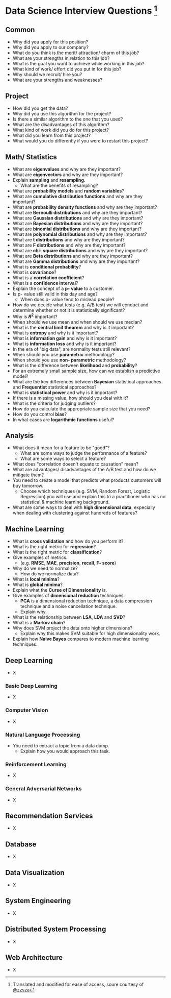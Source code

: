 # Data Science Interview Questions [^1]

[^1]: Translated and modified for ease of access, soure courtesy of [@zzsza](https://zzsza.github.io/data/2018/02/17/datascience-interivew-questions/)

## Common

- Why did you apply for this position?
- Why did you apply to our company?
- What do you think is the merit/ attraction/ charm of this job?
- What are your strengths in relation to this job?
- What is the goal you want to achieve while working in this job?
- What kind of work/ effort did you put in for this job?
- Why should we recruit/ hire you?
- What are your strengths and weaknesses?

## Project

- How did you get the data?
- Why did you use this algorithm for the project?
- Is there a similar algorithm to the one that you used?
- What are the disadvantages of this algorithm?
- What kind of work did you do for this project?
- What did you learn from this project?
- What would you do differently if you were to restart this project?

## Math/ Statistics

- What are **eigenvalues** and why are they important?
- What are **eigenvectors** and why are they important?
- Explain **sampling** and **resampling**.  
  - What are the benefits of resampling?
- What are **probability models** and **random variables**?
- What are **cumulative distribution functions** and why are they important?
- What are **probability density functions** and why are they important?
- What are **Bernoulli distributions** and why are they important?
- What are **Gaussian distributions** and why are they important?
- What are **Bayesian distributions** and why are they important?
- What are **binomial distributions** and why are they important?
- What are **polynomial distributions** and why are they important?
- What are **t distributions** and why are they important?
- What are **F distributions** and why are they important?
- What are **chi- square distributions** and why are they important?
- What are **Beta distributions** and why are they important?
- What are **Gamma distributions** and why are they important?
- What is **conditional probability**?
- What is **covariance**?
- What is a **correlation coefficient**?
- What is a **confidence interval**?
- Explain the concept of a **p- value** to a customer.
- Is p- value still valid in this day and age?
  - When does p- value tend to mislead people?
- How do we decide what tests (e.g. A/B test) we will conduct and determine whether or not it is statistically significant?
- Why is **$R^2$** important?
- When should we use mean and when should we use median?
- What is the **central limit theorem** and why is it important?
- What is **entropy** and why is it important?
- What is **information gain** and why is it important?
- What is **information loss** and why is it important?
- In the era of "big data", are normality tests still relevant?
- When should you use **parametric** methodology?
- When should you use **non- parametric** methodology?
- What is the difference between **likelihood** and **probability**?
- For an extremely small sample size, how can we establish a predictive model?
- What are the key differences between **Bayesian** statistical approaches and **Frequentist** statistical approaches?
- What is **statistical power** and why is it important?
- If there is a missing value, how should you deal with it?
- What is the criteria for judging outliers?
- How do you calculate the appropriate sample size that you need?
- How do you control **bias**?
- In what cases are **logarithmic functions** useful?

## Analysis

- What does it mean for a feature to be "good"?
  - What are some ways to judge the performance of a feature?
  - What are some ways to select a feature?
- What does "correlation doesn't equate to causation" mean?
- What are advantages/ disadvantages of the A/B test and how do we mitigate them?
- You need to create a model that predicts what products customers will buy tomorrow.
  - Choose which techniques (e.g. SVM, Random Forest, Logistic Regression) you will use and explain this to a practitioner who has no statistical & machine learning background.
- What are some ways to deal with **high dimensional data**, expecially when dealing with clustering against hundreds of features?

## Machine Learning

- What is **cross validation** and how do you perform it?
- What is the right metric for **regression**?
- What is the right metric for **classification**?
- Give examples of metrics.
  - (e.g. **RMSE**, **MAE**, **precision**, **recall**, **F- score**)
- Why do we need to normalize?
  - How do we normalize data?
- What is **local minima**?
- What is **global minima**?
- Explain what the **Curse of Dimensionality** is.
- Give examples of **dimensional reduction** techniques.
  - **PCA** is a dimensional reduction technique, a data compression technique and a noise cancellation technique.
  - Explain why.
- What is the relationship between **LSA**, **LDA** and **SVD**?
- What is a **Markov chain**?
- Why does SVM project the data onto higher dimensions?
  - Explain why this makes SVM suitable for high dimensionality work.
- Explain how **Naive Bayes** compares to modern machine learning techniques.

## Deep Learning

- X

### Basic Deep Learning

- X

### Computer Vision

- X

### Natural Language Processing

- You need to extract a topic from a data dump.
  - Explain how you would approach this task.

### Reinforcement Learning

- X

### General Adversarial Networks

- X

## Recommendation Services

- X

## Database

- X

## Data Visualization

- X

## System Engineering

- X

## Distributed System Processing

- X

## Web Architecture

- X

